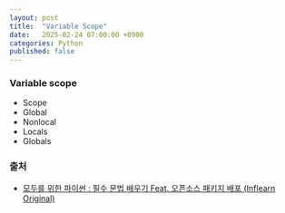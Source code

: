 ```yaml
---
layout: post
title:  "Variable Scope"
date:   2025-02-24 07:00:00 +0900
categories: Python
published: false
---
```


### Variable scope
- Scope
- Global
- Nonlocal
- Locals
- Globals

### 출처

- [모두를 위한 파이썬 : 필수 문법 배우기 Feat. 오픈소스 패키지 배포 (Inflearn Original)](https://www.inflearn.com/course/%ED%94%84%EB%A1%9C%EA%B7%B8%EB%9E%98%EB%B0%8D-%ED%8C%8C%EC%9D%B4%EC%8D%AC-%EC%A4%91%EA%B3%A0%EA%B8%89)